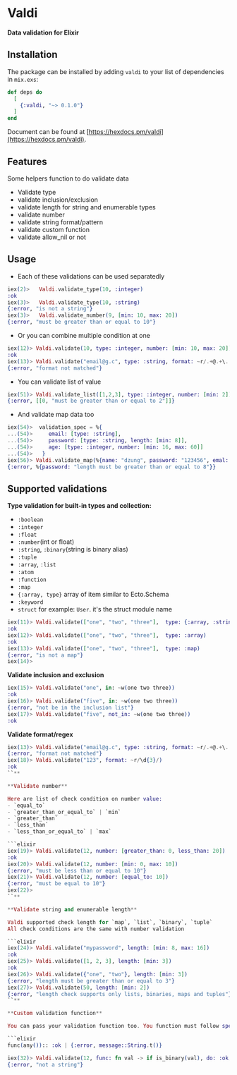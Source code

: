 # Valdi

**Data validation for Elixir**

## Installation

The package can be installed by adding `valdi` to your list of dependencies in `mix.exs`:

```elixir
def deps do
  [
    {:valdi, "~> 0.1.0"}
  ]
end
```

Document can be found at [https://hexdocs.pm/valdi](https://hexdocs.pm/valdi).

## Features
Some helpers function to do validate data
- Validate type
- validate inclusion/exclusion
- validate length for string and enumerable types
- validate number
- validate string format/pattern
- validate custom function
- validate allow_nil or not

## Usage

- Each of these validations can be used separatedly

```elixir
iex(2)>   Valdi.validate_type(10, :integer)
:ok
iex(3)>   Valdi.validate_type(10, :string)
{:error, "is not a string"}
iex(3)>   Valdi.validate_number(9, [min: 10, max: 20])
{:error, "must be greater than or equal to 10"}
```

- Or you can combine multiple condition at one

```elixir
iex(12)> Valdi.validate(10, type: :integer, number: [min: 10, max: 20])
:ok
iex(13)> Valdi.validate("email@g.c", type: :string, format: ~r/.+@.+\.[a-z]{2,10}/)
{:error, "format not matched"}
```

- You can validate list of value

```elixir
iex(51)> Valdi.validate_list([1,2,3], type: :integer, number: [min: 2])
{:error, [[0, "must be greater than or equal to 2"]]}
```

- And validate map data too
```elixir
iex(54)>  validation_spec = %{
...(54)>     email: [type: :string],
...(54)>     password: [type: :string, length: [min: 8]],
...(54)>     age: [type: :integer, number: [min: 16, max: 60]]
...(54)>   }
iex(56)> Valdi.validate_map(%{name: "dzung", password: "123456", emal: "ddd@example.com", age: 28}, validation_spec)
{:error, %{password: "length must be greater than or equal to 8"}}
```

## Supported validations
**Type validation for built-in types and collection:**

- `:boolean`
- `:integer`
- `:float`
- `:number`(int or float)
- `:string`, `:binary`(string is binary alias)
- `:tuple`
- `:array`, `:list`
- `:atom`
- `:function`
- `:map`
- `{:array, type}` array of item similar to Ecto.Schema 
- `:keyword`
- `struct` for example: `User`. it's the struct module name

```elixir
iex(11)> Valdi.validate(["one", "two", "three"],  type: {:array, :string})
:ok
iex(12)> Valdi.validate(["one", "two", "three"],  type: :array)
:ok
iex(13)> Valdi.validate(["one", "two", "three"],  type: :map)
{:error, "is not a map"}
iex(14)>
```

**Validate inclusion and exclusion**

```elixir
iex(15)> Valdi.validate("one", in: ~w(one two three))
:ok
iex(16)> Valdi.validate("five", in: ~w(one two three))
{:error, "not be in the inclusion list"}
iex(17)> Valdi.validate("five", not_in: ~w(one two three))
:ok
```

**Validate format/regex**

```elixir
iex(13)> Valdi.validate("email@g.c", type: :string, format: ~r/.+@.+\.[a-z]{2,10}/)
{:error, "format not matched"}
iex(18)> Valdi.validate("123", format: ~r/\d{3}/)
:ok
``**

**Validate number**

Here are list of check condition on number value:
- `equal_to`
- `greater_than_or_equal_to` | `min`
- `greater_than`
- `less_than`
- `less_than_or_equal_to` | `max`

```elixir
iex(19)> Valdi.validate(12, number: [greater_than: 0, less_than: 20])
:ok
iex(20)> Valdi.validate(12, number: [min: 0, max: 10])
{:error, "must be less than or equal to 10"}
iex(21)> Valdi.validate(12, number: [equal_to: 10])
{:error, "must be equal to 10"}
iex(22)>
``**

**Validate string and enumerable length**

Valdi supported check length for `map`, `list`, `binary`, `tuple`
All check conditions are the same with number validation

```elixir
iex(24)> Valdi.validate("mypassword", length: [min: 8, max: 16])
:ok
iex(25)> Valdi.validate([1, 2, 3], length: [min: 3])
:ok
iex(26)> Valdi.validate({"one", "two"}, length: [min: 3])
{:error, "length must be greater than or equal to 3"}
iex(27)> Valdi.validate(50, length: [min: 2])
{:error, "length check supports only lists, binaries, maps and tuples"}
``**

**Custom validation function**

You can pass your validation function too. You function must follow spec:

```elixir
func(any()):: :ok | {:error, message::String.t()}
```

```elixir
iex(32)> Valdi.validate(12, func: fn val -> if is_binary(val), do: :ok, else: {:error, "not a string"} end)
{:error, "not a string"}
```
